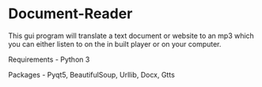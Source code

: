 # Document-Reader
This gui program will translate a text document or website to an mp3 which you can either listen to on the in built player or on your computer.

Requirements -
Python 3

Packages -
Pyqt5, BeautifulSoup, Urllib, Docx, Gtts
